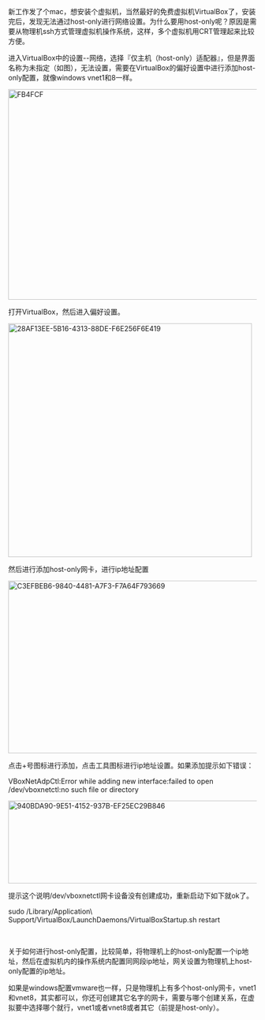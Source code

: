 <!--
author: beebol
date: 2015-10-08 21:56:36
title: mac虚拟机VirtualBox中配置host-only方式
tags: host-only,mac,VirtualBox
category: 虚拟化
status: publish
summary: 新工作发了个mac，想安装个虚拟机，当然最好的免费虚拟机VirtualBox了，安装完后，发现无法通过host-only进行网络设置。为什么要用host-only呢？原因是需要从物理机ssh方式管理虚拟机操作系统，这样，多个虚拟机用CRT管理起来比较方便。进入VirtualBox
-->

新工作发了个mac，想安装个虚拟机，当然最好的免费虚拟机VirtualBox了，安装完后，发现无法通过host-only进行网络设置。为什么要用host-only呢？原因是需要从物理机ssh方式管理虚拟机操作系统，这样，多个虚拟机用CRT管理起来比较方便。

进入VirtualBox中的设置--网络，选择『仅主机（host-only）适配器』，但是界面名称为未指定（如图），无法设置，需要在VirtualBox的偏好设置中进行添加host-only配置，就像windows vnet1和8一样。

<a href="http://www.itopers.com/wp-content/uploads/2015/10/FB4FCF.png"><img class="alignnone  wp-image-1073" src="http://www.itopers.com/wp-content/uploads/2015/10/FB4FCF.png" alt="FB4FCF" width="508" height="427" /></a>

打开VirtualBox，然后进入偏好设置。

<a href="http://www.itopers.com/wp-content/uploads/2015/10/28AF13EE-5B16-4313-88DE-F6E256F6E419.png"><img class="alignnone size-full wp-image-1074" src="http://www.itopers.com/wp-content/uploads/2015/10/28AF13EE-5B16-4313-88DE-F6E256F6E419.png" alt="28AF13EE-5B16-4313-88DE-F6E256F6E419" width="494" height="474" /></a>

然后进行添加host-only网卡，进行ip地址配置

<a href="http://www.itopers.com/wp-content/uploads/2015/10/C3EFBEB6-9840-4481-A7F3-F7A64F793669.png"><img class="alignnone  wp-image-1076" src="http://www.itopers.com/wp-content/uploads/2015/10/C3EFBEB6-9840-4481-A7F3-F7A64F793669.png" alt="C3EFBEB6-9840-4481-A7F3-F7A64F793669" width="521" height="350" /></a>

点击+号图标进行添加，点击工具图标进行ip地址设置。如果添加提示如下错误：

VBoxNetAdpCtl:Error while adding new interface:failed to open /dev/vboxnetctl:no such file or directory

<a href="http://www.itopers.com/wp-content/uploads/2015/10/940BDA90-9E51-4152-937B-EF25EC29B846.png"><img class="alignnone  wp-image-1075" src="http://www.itopers.com/wp-content/uploads/2015/10/940BDA90-9E51-4152-937B-EF25EC29B846.png" alt="940BDA90-9E51-4152-937B-EF25EC29B846" width="571" height="168" /></a>

提示这个说明/dev/vboxnetctl网卡设备没有创建成功，重新启动下如下就ok了。

sudo /Library/Application\ Support/VirtualBox/LaunchDaemons/VirtualBoxStartup.sh restart

&nbsp;

关于如何进行host-only配置，比较简单，将物理机上的host-only配置一个ip地址，然后在虚拟机内的操作系统内配置同网段ip地址，网关设置为物理机上host-only配置的ip地址。

如果是windows配置vmware也一样，只是物理机上有多个host-only网卡，vnet1和vnet8，其实都可以，你还可创建其它名字的网卡，需要与哪个创建关系，在虚拟要中选择哪个就行，vnet1或者vnet8或者其它（前提是host-only）。

&nbsp;

&nbsp;
